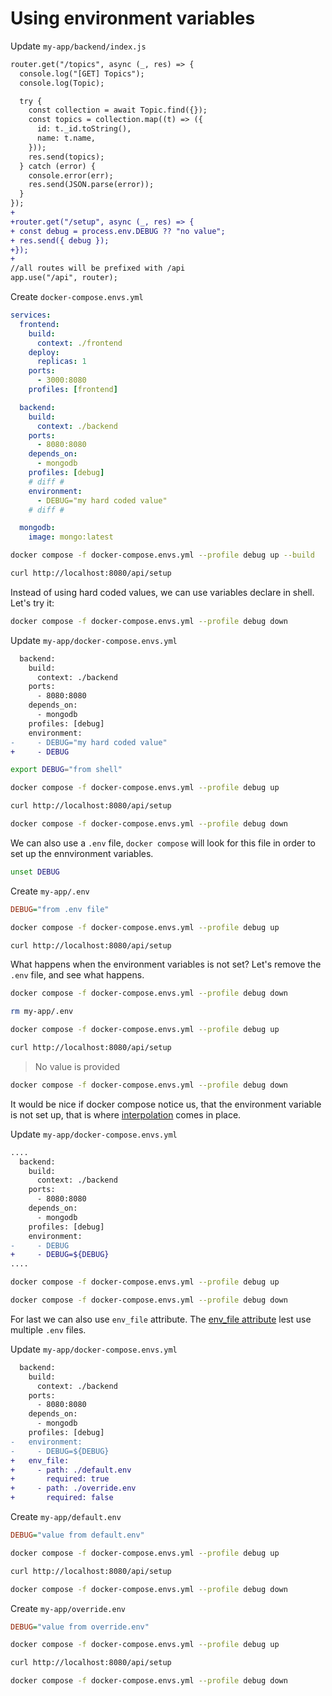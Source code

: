 # Using environment variables

Update `my-app/backend/index.js`

```diff
router.get("/topics", async (_, res) => {
  console.log("[GET] Topics");
  console.log(Topic);

  try {
    const collection = await Topic.find({});
    const topics = collection.map((t) => ({
      id: t._id.toString(),
      name: t.name,
    }));
    res.send(topics);
  } catch (error) {
    console.error(err);
    res.send(JSON.parse(error));
  }
});
+
+router.get("/setup", async (_, res) => {
+ const debug = process.env.DEBUG ?? "no value";
+ res.send({ debug });
+});
+
//all routes will be prefixed with /api
app.use("/api", router);

```

Create `docker-compose.envs.yml`

```yml
services:
  frontend:
    build:
      context: ./frontend
    deploy:
      replicas: 1
    ports:
      - 3000:8080
    profiles: [frontend]

  backend:
    build:
      context: ./backend
    ports:
      - 8080:8080
    depends_on:
      - mongodb
    profiles: [debug]
    # diff #
    environment:
      - DEBUG="my hard coded value"
    # diff #

  mongodb:
    image: mongo:latest
```

```bash
docker compose -f docker-compose.envs.yml --profile debug up --build
```

```bash
curl http://localhost:8080/api/setup
```

Instead of using hard coded values, we can use variables declare in shell. Let's try it:

```bash
docker compose -f docker-compose.envs.yml --profile debug down
```

Update `my-app/docker-compose.envs.yml`

```diff
  backend:
    build:
      context: ./backend
    ports:
      - 8080:8080
    depends_on:
      - mongodb
    profiles: [debug]
    environment:
-     - DEBUG="my hard coded value"
+     - DEBUG
```

```bash
export DEBUG="from shell"
```

```bash
docker compose -f docker-compose.envs.yml --profile debug up
```

```bash
curl http://localhost:8080/api/setup
```

```bash
docker compose -f docker-compose.envs.yml --profile debug down
```

We can also use a `.env` file, `docker compose` will look for this file in order to set up the ennvironment variables.

```bash
unset DEBUG
```

Create `my-app/.env`

```ini
DEBUG="from .env file"
```

```bash
docker compose -f docker-compose.envs.yml --profile debug up
```

```bash
curl http://localhost:8080/api/setup
```

What happens when the environment variables is not set? Let's remove the `.env` file, and see what happens.

```bash
docker compose -f docker-compose.envs.yml --profile debug down
```

```bash
rm my-app/.env
```

```bash
docker compose -f docker-compose.envs.yml --profile debug up
```

```bash
curl http://localhost:8080/api/setup
```

> No value is provided

```bash
docker compose -f docker-compose.envs.yml --profile debug down
```

It would be nice if docker compose notice us, that the environment variable is not set up, that is where [interpolation](https://docs.docker.com/compose/how-tos/environment-variables/variable-interpolation/#interpolation-syntax) comes in place.

Update `my-app/docker-compose.envs.yml`

```diff
....
  backend:
    build:
      context: ./backend
    ports:
      - 8080:8080
    depends_on:
      - mongodb
    profiles: [debug]
    environment:
-     - DEBUG
+     - DEBUG=${DEBUG}
....
```

```bash
docker compose -f docker-compose.envs.yml --profile debug up
```

```bash
docker compose -f docker-compose.envs.yml --profile debug down
```

For last we can also use `env_file` attribute. The [env_file attribute](https://docs.docker.com/reference/compose-file/services/#env_file) lest use multiple `.env` files.

Update `my-app/docker-compose.envs.yml`

```diff
  backend:
    build:
      context: ./backend
    ports:
      - 8080:8080
    depends_on:
      - mongodb
    profiles: [debug]
-   environment:
-     - DEBUG=${DEBUG}
+   env_file:
+     - path: ./default.env
+       required: true
+     - path: ./override.env
+       required: false
```

Create `my-app/default.env`

```ini
DEBUG="value from default.env"
```

```bash
docker compose -f docker-compose.envs.yml --profile debug up
```

```bash
curl http://localhost:8080/api/setup
```

```bash
docker compose -f docker-compose.envs.yml --profile debug down
```

Create `my-app/override.env`

```ini
DEBUG="value from override.env"
```

```bash
docker compose -f docker-compose.envs.yml --profile debug up
```

```bash
curl http://localhost:8080/api/setup
```

```bash
docker compose -f docker-compose.envs.yml --profile debug down
```